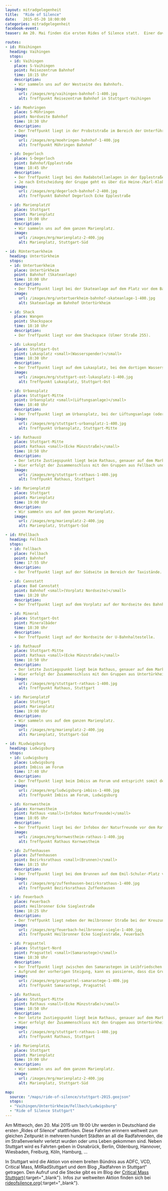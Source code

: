 ```yaml
---
layout: mitradgelegenheit
title:  "Ride of Silence"
date:   2015-05-20 18:00:00
categories: mitradgelegenheit
facebook-event: 
teaser: Am 20. Mai finden die ersten Rides of Silence statt.  Einer davon in Stuttgart.

routes:
- id: RVaihingen
  heading: Vaihingen
  stops:
  - id: Vaihingen
    place: S-Vaihingen
    point: Reisezentrum Bahnhof
    time: 18:15 Uhr
    description:
    - Wir sammeln uns auf der Westseite des Bahnhofs.
    image:
      url: /images/mrg/vaihingen-bahnhof-1-400.jpg
      alt: Treffpunkt Reisezentrum Bahnhof in Stuttgart-Vaihingen

  - id: Moehringen
    place: S-Möhringen
    point: Nordseite Bahnhof
    time: 18:30 Uhr
    description:
    - Der Treffpunkt liegt in der Probststraße im Bereich der Unterführung.
    image:
      url: /images/mrg/moehringen-bahnhof-1-400.jpg
      alt: Treffpunkt Möhringen Bahnhof

  - id: Degerloch
    place: S-Degerloch
    point: Bahnhof/Epplestraße
    time: 18:45 Uhr
    description:
    - Der Treffpunkt liegt bei den Radabstellanlagen in der Epplestraße auf Höhe des Bahnhofs.
    - Je nach Entscheidung der Gruppe geht es über die Heine-/Karl-Kloß-Straße oder durch den Wald (Lerchenrainweg, Eierstraße) zum Marienplatz.
    image:
      url: /images/mrg/degerloch-bahnhof-2-400.jpg
      alt: Treffpunkt Bahnhof Degerloch Ecke Epplestraße

  - id: MarienplatzV
    place: Stuttgart
    point: Marienplatz
    time: 19:00 Uhr
    description:
    - Wir sammeln uns auf dem ganzen Marienplatz.
    image:
      url: /images/mrg/marienplatz-2-400.jpg
      alt: Marienplatz, Stuttgart-Süd

- id: RUntertuerkheim
  heading: Untertürkheim
  stops:
  - id: Untertuerkheim
    place: Untertürkheim
    point: Bahnhof (Skateanlage)
    time: 18:00 Uhr
    description:
    - Der Treffpunkt liegt bei der Skateanlage auf dem Platz vor dem Bahnhof.
    image:
      url: /images/mrg/untertuerkheim-bahnhof-skateanlage-1-400.jpg
      alt: Skateanlage am Bahnhof Untertürkheim

  - id: Shack
    place: Wangen
    point: Shackspace
    time: 18:10 Uhr
    description:
    - Der Treffpunkt liegt vor dem Shackspace (Ulmer Straße 255).

  - id: Lukasplatz
    place: Stuttgart-Ost
    point: Lukasplatz <small>(Wasserspender)</small>
    time: 18:30 Uhr
    description:
    - Der Treffpunkt liegt auf dem Lukasplatz, bei dem dortigen Wasserspender.
    image:
      url: /images/mrg/stuttgart-ost-lukasplatz-1-400.jpg
      alt: Treffpunkt Lukasplatz, Stuttgart-Ost

  - id: Urbansplatz
    place: Stuttgart-Mitte
    point: Urbansplatz <small>(Lüftungsanlage)</small>
    time: 18:40 Uhr
    description:
    - Der Treffpunkt liegt am Urbansplatz, bei der Lüftungsanlage (oder was immer das ist) der Staatsgalerie.
    image:
      url: /images/mrg/stuttgart-urbansplatz-1-400.jpg
      alt: Treffpunkt Urbansplatz, Stuttgart-Mitte

  - id: RathausU
    place: Stuttgart-Mitte
    point: Rathaus <small>(Ecke Münzstraße)</small>
    time: 18:50 Uhr
    description:
    - Der letzte Zustiegspunkt liegt beim Rathaus, genauer auf dem Marktplatz an der Münzstraße.
    - Hier erfolgt der Zusammenschluss mit den Gruppen aus Fellbach und Ludwigsburg.
    image:
      url: /images/mrg/stuttgart-rathaus-1-400.jpg
      alt: Treffpunkt Rathaus, Stuttgart

  - id: MarienplatzU
    place: Stuttgart
    point: Marienplatz
    time: 19:00 Uhr
    description:
    - Wir sammeln uns auf dem ganzen Marienplatz.
    image:
      url: /images/mrg/marienplatz-2-400.jpg
      alt: Marienplatz, Stuttgart-Süd

- id: RFellbach
  heading: Fellbach
  stops:
  - id: Fellbach
    place: Fellbach
    point: Bahnhof
    time: 17:55 Uhr
    description:
    - Der Treffpunkt liegt auf der Südseite im Bereich der Taxistände.

  - id: Cannstatt
    place: Bad Cannstatt
    point: Bahnhof <small>(Vorplatz Nordseite)</small>
    time: 18:20 Uhr
    description:
    - Der Treffpunkt liegt auf dem Vorplatz auf der Nordseite des Bahnhofs. Ungefähr gegenüber der Frösnerstraße.

  - id: Mineral
    place: Stuttgart-Ost
    point: Mineralbäder
    time: 18:30 Uhr
    description:
    - Der Treffpunkt liegt auf der Nordseite der U-Bahnhaltestelle.

  - id: RathausF
    place: Stuttgart-Mitte
    point: Rathaus <small>(Ecke Münzstraße)</small>
    time: 18:50 Uhr
    description:
    - Der letzte Zustiegspunkt liegt beim Rathaus, genauer auf dem Marktplatz an der Münzstraße.
    - Hier erfolgt der Zusammenschluss mit den Gruppen aus Untertürkheim und Ludwigsburg.
    image:
      url: /images/mrg/stuttgart-rathaus-1-400.jpg
      alt: Treffpunkt Rathaus, Stuttgart

  - id: MarienplatzF
    place: Stuttgart
    point: Marienplatz
    time: 19:00 Uhr
    description:
    - Wir sammeln uns auf dem ganzen Marienplatz.
    image:
      url: /images/mrg/marienplatz-2-400.jpg
      alt: Marienplatz, Stuttgart-Süd

- id: RLudwigsburg
  heading: Ludwigsburg
  stops:
  - id: Ludwigsburg
    place: Ludwigsburg
    point: Imbiss am Forum
    time: 17:40 Uhr
    description:
    - Der Treffpunkt liegt beim Imbiss am Forum und entspricht somit dem Treffpunkt der Critical Mass Ludwigsburg.
    image:
      url: /images/mrg/ludwigsburg-imbiss-1-400.jpg
      alt: Treffpunkt Imbiss am Forum, Ludwigsburg

  - id: Kornwestheim
    place: Kornwestheim
    point: Rathaus <small>(Infobox Naturfreunde)</small>
    time: 18:05 Uhr
    description:
    - Der Treffpunkt liegt bei der Infobox der Naturfreunde vor dem Rathaus. Die Infobox steht an der Stuttgarter Straße Ecke Jakob-Sigle-Platz.
    image:
      url: /images/mrg/kornwestheim-rathaus-1-400.jpg
      alt: Treffpunkt Rathaus Kornwestheim

  - id: Zuffenhausen
    place: Zuffenhausen
    point: Bezirksrathaus <small>(Brunnen)</small>
    time: 18:15 Uhr
    description:
    - Der Treffpunkt liegt bei dem Brunnen auf dem Emil-Schuler-Platz vor dem Bezirksrathaus.
    image:
      url: /images/mrg/zuffenhausen-bezirksrathaus-1-400.jpg
      alt: Treffpunkt Bezirksrathaus Zuffenhausen

  - id: Feuerbach
    place: Feuerbach
    point: Heilbronner Ecke Sieglestraße
    time: 18:25 Uhr
    description:
    - Der Treffpunkt liegt neben der Heilbronner Straße bei der Kreuzung mit der Sieglestraße.
    image:
      url: /images/mrg/feuerbach-heilbronner-siegle-1-400.jpg
      alt: Treffpunkt Heilbronner Ecke Sieglestraße, Feuerbach

  - id: Pragsattel
    place: Stuttgart-Nord
    point: Pragsattel <small>(Samarastege)</small>
    time: 18:30 Uhr
    description:
    - Der Treffpunkt liegt zwischen den Samarastegen im Leibfriedschen Garten.
    - Aufgrund der vorherigen Steigung, kann es passieren, dass die Gruppe aus Ludwigsburg ein paar Minuten später eintrifft.
    image:
      url: /images/mrg/pragsattel-samarastege-1-400.jpg
      alt: Treffpunkt Samarastege, Pragsattel

  - id: RathausL
    place: Stuttgart-Mitte
    point: Rathaus <small>(Ecke Münzstraße)</small>
    time: 18:50 Uhr
    description:
    - Der letzte Zustiegspunkt liegt beim Rathaus, genauer auf dem Marktplatz an der Münzstraße.
    - Hier erfolgt der Zusammenschluss mit den Gruppen aus Untertürkheim und Fellbach.
    image:
      url: /images/mrg/stuttgart-rathaus-1-400.jpg
      alt: Treffpunkt Rathaus, Stuttgart

  - id: MarienplatzL
    place: Stuttgart
    point: Marienplatz
    time: 19:00 Uhr
    description:
    - Wir sammeln uns auf dem ganzen Marienplatz.
    image:
      url: /images/mrg/marienplatz-2-400.jpg
      alt: Marienplatz, Stuttgart-Süd

map:
  source: "/maps/ride-of-silence/stuttgart-2015.geojson"
  stops:
  - "Vaihingen/Untertürkheim/Fellbach/Ludwigsburg"
  - "Ride of Silence Stuttgart"
---
```


Am Mittwoch, den 20. Mai 2015 um 19:00 Uhr werden in Deutschland die ersten „Rides of Silence“ stattfinden.  Diese Fahrten erinnern weltweit zum gleichen Zeitpunkt in mehreren hundert Städten an all die Radfahrenden, die im Straßenverkehr verletzt wurden oder ums Leben gekommen sind.  Neben Stuttgart wird es Fahrten geben in Osnabrück, Berlin, Oldenburg, Hannover, Wiesbaden, Freiburg, Köln, Hamburg, …

In Stuttgart wird die Aktion von einem breiten Bündnis aus ADFC, VCD, Critical Mass, MitRadStuttgart und dem Blog „Radfahren in Stuttgart“ getragen.  Den Aufruf und die Stecke gibt es im Blog der [Critical Mass Stuttgart][Blog-CM-Stgt]{:target="_blank"}.  Infos zur weltweiten Aktion finden sich bei [rideofsilence.org][Rides-of-Silence]{:target="_blank"}.




[Blog-CM-Stgt]: https://criticalmassstuttgart.wordpress.com/2015/05/09/ride-of-silence-2015/
[Rides-of-Silence]: http://www.rideofsilence.org/
